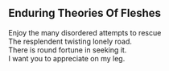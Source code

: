 Enduring Theories Of Fleshes
----------------------------
Enjoy the many disordered attempts to rescue  
The resplendent twisting lonely road.  
There is round fortune in seeking it.  
I want you to appreciate on my leg.  
